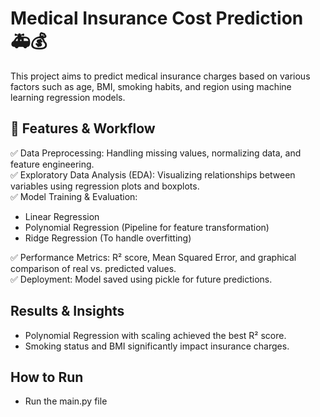 # Medical Insurance Cost Prediction 🚑💰

This project aims to predict medical insurance charges based on various factors such as age, BMI, smoking habits, and region using machine learning regression models.

## 📌 Features & Workflow
✅ Data Preprocessing: Handling missing values, normalizing data, and feature engineering.<br>
✅ Exploratory Data Analysis (EDA): Visualizing relationships between variables using regression plots and boxplots.<br>
✅ Model Training & Evaluation:<br>
- Linear Regression<br>
- Polynomial Regression (Pipeline for feature transformation)<br>
- Ridge Regression (To handle overfitting)<br>

✅ Performance Metrics: R² score, Mean Squared Error, and graphical comparison of real vs. predicted values.<br>
✅ Deployment: Model saved using pickle for future predictions.<br>

## Results & Insights
- Polynomial Regression with scaling achieved the best R² score.
- Smoking status and BMI significantly impact insurance charges.

## How to Run
- Run the main.py file